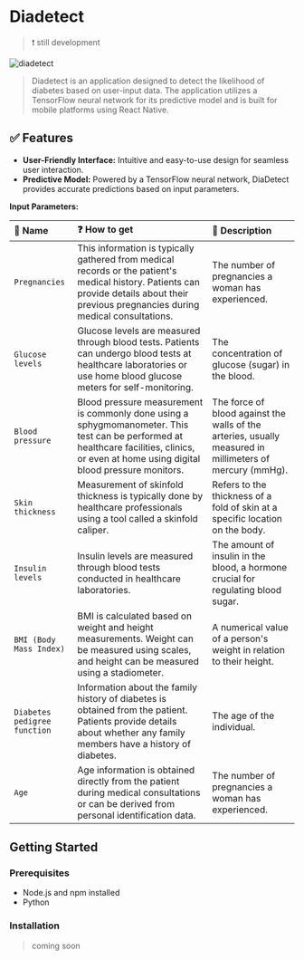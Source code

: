 # Diadetect

> ❗ still development

![diadetect](https://github.com/gdapriana/diadetect/assets/69134731/097dc064-fa80-4d35-ac03-5cc0c306f5d0)

> Diadetect is an application designed to detect the likelihood of diabetes based on user-input data. The application utilizes a TensorFlow neural network for its predictive model and is built for mobile platforms using React Native.

## ✅ Features

- **User-Friendly Interface:** Intuitive and easy-to-use design for seamless user interaction.
- **Predictive Model:** Powered by a TensorFlow neural network, DiaDetect provides accurate predictions based on input parameters.

**Input Parameters:**

| 📛 Name | ❓ How to get    | 📖 Description                |
| :-------- | :------- | :------------------------- |
| `Pregnancies` | This information is typically gathered from medical records or the patient's medical history. Patients can provide details about their previous pregnancies during medical consultations. | The number of pregnancies a woman has experienced. |
| `Glucose levels` | Glucose levels are measured through blood tests. Patients can undergo blood tests at healthcare laboratories or use home blood glucose meters for self-monitoring. | The concentration of glucose (sugar) in the blood. |
| `Blood pressure` | Blood pressure measurement is commonly done using a sphygmomanometer. This test can be performed at healthcare facilities, clinics, or even at home using digital blood pressure monitors. | The force of blood against the walls of the arteries, usually measured in millimeters of mercury (mmHg). |
| `Skin thickness` | Measurement of skinfold thickness is typically done by healthcare professionals using a tool called a skinfold caliper. | Refers to the thickness of a fold of skin at a specific location on the body. |
| `Insulin levels` | Insulin levels are measured through blood tests conducted in healthcare laboratories. | The amount of insulin in the blood, a hormone crucial for regulating blood sugar. |
| `BMI (Body Mass Index)` | BMI is calculated based on weight and height measurements. Weight can be measured using scales, and height can be measured using a stadiometer. | A numerical value of a person's weight in relation to their height. |
| `Diabetes pedigree function` | Information about the family history of diabetes is obtained from the patient. Patients provide details about whether any family members have a history of diabetes. | The age of the individual. |
| `Age` | Age information is obtained directly from the patient during medical consultations or can be derived from personal identification data. | The number of pregnancies a woman has experienced. |

## Getting Started

### Prerequisites

- Node.js and npm installed
- Python

### Installation

> coming soon
